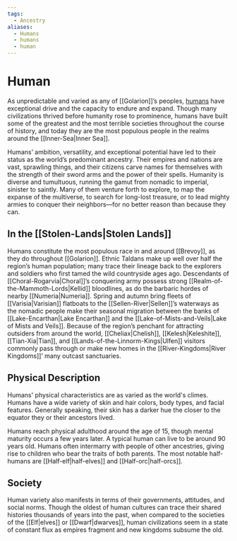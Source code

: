 ```yaml
---
tags:
  - Ancestry
aliases:
  - Humans
  - humans
  - human
---
```

# Human
As unpredictable and varied as any of [[Golarion]]’s peoples, [humans](https://2e.aonprd.com/Ancestries.aspx?ID=6) have exceptional drive and the capacity to endure and expand. Though many civilizations thrived before humanity rose to prominence, humans have built some of the greatest and the most terrible societies throughout the course of history, and today they are the most populous people in the realms around the [[Inner-Sea|Inner Sea]].

Humans’ ambition, versatility, and exceptional potential have led to their status as the world’s predominant ancestry. Their empires and nations are vast, sprawling things, and their citizens carve names for themselves with the strength of their sword arms and the power of their spells. Humanity is diverse and tumultuous, running the gamut from nomadic to imperial, sinister to saintly. Many of them venture forth to explore, to map the expanse of the multiverse, to search for long-lost treasure, or to lead mighty armies to conquer their neighbors—for no better reason than because they can.

## In the [[Stolen-Lands|Stolen Lands]]
Humans constitute the most populous race in and around [[Brevoy]], as they do throughout [[Golarion]]. Ethnic Taldans make up well over half the region’s human population; many trace their lineage back to the explorers and soldiers who first tamed the wild countryside ages ago. Descendants of [[Choral-Rogarvia|Choral]]’s conquering army possess strong [[Realm-of-the-Mammoth-Lords|Kellid]] bloodlines, as do the barbaric hordes of nearby [[Numeria|Numeria]]. Spring and autumn bring fleets of [[Varisia|Varisian]] flatboats to the [[Sellen-River|Sellen]]’s waterways as the nomadic people make their seasonal migration between the banks of [[Lake-Encarthan|Lake Encarthan]] and the [[Lake-of-Mists-and-Veils|Lake of Mists and Veils]]. Because of the region’s penchant for attracting outsiders from around the world, [[Cheliax|Chelish]], [[Kelesh|Keleshite]], [[Tian-Xia|Tian]], and [[Lands-of-the-Linnorm-Kings|Ulfen]] visitors commonly pass through or make new homes in the [[River-Kingdoms|River Kingdoms]]’ many outcast sanctuaries.
## Physical Description
Humans' physical characteristics are as varied as the world's climes. Humans have a wide variety of skin and hair colors, body types, and facial features. Generally speaking, their skin has a darker hue the closer to the equator they or their ancestors lived.

Humans reach physical adulthood around the age of 15, though mental maturity occurs a few years later. A typical human can live to be around 90 years old. Humans often intermarry with people of other ancestries, giving rise to children who bear the traits of both parents. The most notable half-humans are [[Half-elf|half-elves]] and [[Half-orc|half-orcs]].
## Society
Human variety also manifests in terms of their governments, attitudes, and social norms. Though the oldest of human cultures can trace their shared histories thousands of years into the past, when compared to the societies of the [[Elf|elves]] or [[Dwarf|dwarves]], human civilizations seem in a state of constant flux as empires fragment and new kingdoms subsume the old.